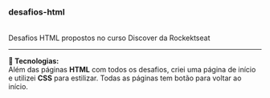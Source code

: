 ### desafios-html
<br/>
Desafios HTML propostos no curso Discover da Rockektseat

---
**🚀 Tecnologias:**
<br/>
Além das páginas **HTML** com todos os desafios, criei uma página de início e utilizei **CSS** para estilizar. Todas as páginas tem botão para voltar ao início.
